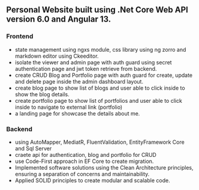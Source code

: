 ## Personal Website built using .Net Core Web API version 6.0 and Angular 13.

### Frontend 
- state management using ngxs module, css library using ng zorro and markdown editor using Ckeeditor.
- isolate the viewer and admin page with auth guard using secret authentication page and jwt token retrieve from backend.   
- create CRUD Blog and Portfolio page with auth guard for create, update and delete page inside the admin dashboard layout.
- create blog page to show list of blogs and user able to click inside to show the blog details.
- create portfolio page to show list of portfolios and user able to click inside to navigate to external link (portfolio)
- a landing page for showcase the details about me.


### Backend
- using AutoMapper, MediatR, FluentValidation, EntityFramework Core and Sql Server
- craete api for authentication, blog and portfolio for CRUD
- use Code-First approach in EF Core to create migration.
- Implemented software solutions using the Clean Architecture principles, ensuring a separation of concerns and maintainability.
- Applied SOLID principles to create modular and scalable code.
